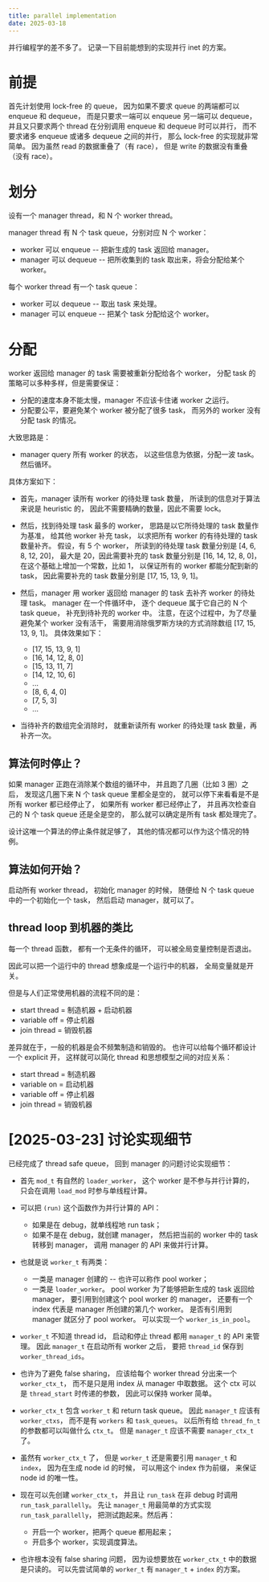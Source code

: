 ```yaml
---
title: parallel implementation
date: 2025-03-18
---
```


并行编程学的差不多了。
记录一下目前能想到的实现并行 inet 的方案。

# 前提

首先计划使用 lock-free 的 queue，
因为如果不要求 queue 的两端都可以 enqueue 和 dequeue，
而是只要求一端可以 enqueue 另一端可以 dequeue，
并且又只要求两个 thread 在分别调用 enqueue 和 dequeue 时可以并行，
而不要求诸多 enqueue 或诸多 dequeue 之间的并行，
那么 lock-free 的实现就非常简单。
因为虽然 read 的数据重叠了（有 race），
但是 write 的数据没有重叠（没有 race）。

# 划分

设有一个 manager thread，和 N 个 worker thread。

manager thread 有 N 个 task queue，分别对应 N 个 worker：

- worker 可以 enqueue -- 把新生成的 task 返回给 manager。
- manager 可以 dequeue -- 把所收集到的 task 取出来，将会分配给某个 worker。

每个 worker thread 有一个 task queue：

- worker 可以 dequeue -- 取出 task 来处理。
- manager 可以 enqueue -- 把某个 task 分配给这个 worker。

# 分配

worker 返回给 manager 的 task 需要被重新分配给各个 worker，
分配 task 的策略可以多种多样，但是需要保证：

- 分配的速度本身不能太慢，manager 不应该卡住诸 worker 之运行。
- 分配要公平，要避免某个 worker 被分配了很多 task，
  而另外的 worker 没有分配 task 的情况。

大致思路是：

- manager query 所有 worker 的状态，
  以这些信息为依据，分配一波 task。
  然后循环。

具体方案如下：

- 首先，manager 读所有 worker 的待处理 task 数量，
  所读到的信息对于算法来说是 heuristic 的，
  因此不需要精确的数量，因此不需要 lock。

- 然后，找到待处理 task 最多的 worker，
  思路是以它所待处理的 task 数量作为基准，
  给其他 worker 补充 task，
  以求把所有 worker 的有待处理的 task 数量补齐。
  假设，有 5 个 worker，
  所读到的待处理 task 数量分别是 [4, 6, 8, 12, 20]，
  最大是 20，因此需要补充的 task 数量分别是 [16, 14, 12, 8, 0]，
  在这个基础上增加一个常数，比如 1，
  以保证所有的 worker 都能分配到新的 task，
  因此需要补充的 task 数量分别是 [17, 15, 13, 9, 1]。

- 然后，manager 用 worker 返回给 manager 的 task
  去补齐 worker 的待处理 task。
  manager 在一个件循环中，
  逐个 dequeue 属于它自己的 N 个 task queue，
  补充到待补充的 worker 中。
  注意，在这个过程中，为了尽量避免某个 worker 没有活干，
  需要用消除俄罗斯方块的方式消除数组 [17, 15, 13, 9, 1]。
  具体效果如下：
  - [17, 15, 13, 9, 1]
  - [16, 14, 12, 8, 0]
  - [15, 13, 11, 7]
  - [14, 12, 10, 6]
  - ...
  - [8, 6, 4, 0]
  - [7, 5, 3]
  - ...

- 当待补齐的数组完全消除时，
  就重新读所有 worker 的待处理 task 数量，再补齐一次。

## 算法何时停止？

如果 manager 正跑在消除某个数组的循环中，
并且跑了几圈（比如 3 圈）之后，
发现这几圈下来 N 个 task queue 里都全是空的，
就可以停下来看看是不是所有 worker 都已经停止了，
如果所有 worker 都已经停止了，
并且再次检查自己的 N 个 task queue 还是全是空的，
那么就可以确定是所有 task 都处理完了。

设计这唯一个算法的停止条件就足够了，
其他的情况都可以作为这个情况的特例。

## 算法如何开始？

启动所有 worker thread，
初始化 manager 的时候，
随便给 N 个 task queue 中的一个初始化一个 task，
然后启动 manager，就可以了。

## thread loop 到机器的类比

每一个 thread 函数，
都有一个无条件的循环，
可以被全局变量控制是否退出。

因此可以把一个运行中的 thread
想象成是一个运行中的机器，
全局变量就是开关。

但是与人们正常使用机器的流程不同的是：

- start thread = 制造机器 + 启动机器
- variable off = 停止机器
- join thread = 销毁机器

差异就在于，一般的机器是会不频繁制造和销毁的。
也许可以给每个循环都设计一个 explicit 开，
这样就可以简化 thread 和思想模型之间的对应关系：

- start thread = 制造机器
- variable on = 启动机器
- variable off = 停止机器
- join thread = 销毁机器

# [2025-03-23] 讨论实现细节

已经完成了 thread safe queue，
回到 manager 的问题讨论实现细节：

- 首先 `mod_t` 有自然的 `loader_worker`，
  这个 worker 是不参与并行计算的，
  只会在调用 `load_mod` 时参与单线程计算。

- 可以把 `(run)` 这个函数作为并行计算的 API：
  - 如果是在 debug，就单线程地 run task；
  - 如果不是在 debug，就创建 manager，
    然后把当前的 worker 中的 task 转移到 manager，
    调用 manager 的 API 来做并行计算。

- 也就是说 `worker_t` 有两类：
  - 一类是 manager 创建的 -- 也许可以称作 pool worker；
  - 一类是 `loader_worker`。
  pool worker 为了能够把新生成的 task 返回给 manager，
  要引用到创建这个 pool worker 的 manager，
  还要有一个 index 代表是 manager 所创建的第几个 worker。
  是否有引用到 manager 就区分了 pool worker。
  可以实现一个 `worker_is_in_pool`。

- `worker_t` 不知道 thread id，
  启动和停止 thread 都用 `manager_t` 的 API 来管理。
  因此 `manager_t` 在启动所有 worker 之后，
  要把 `thread_id` 保存到 `worker_thread_ids`。

- 也许为了避免 false sharing，
  应该给每个 worker thread 分出来一个 `worker_ctx_t`，
  而不是只是用 index 从 manager 中取数据。
  这个 ctx 可以是 `thread_start` 时传递的参数，
  因此可以保持 worker 简单。

- `worker_ctx_t` 包含 `worker_t` 和 return task queue。
  因此 `manager_t` 应该有 `worker_ctxs`，
  而不是有 `workers` 和 `task_queues`。
  以后所有给 `thread_fn_t` 的参数都可以叫做什么 `ctx_t`。
  但是 `manager_t` 应该不需要 `manager_ctx_t` 了。

- 虽然有 `worker_ctx_t` 了，
  但是 `worker_t` 还是需要引用 `manager_t` 和 `index`，
  因为在生成 node id 的时候，
  可以用这个 index 作为前缀，
  来保证 node id 的唯一性。

- 现在可以先创建 `worker_ctx_t`，
  并且让 `run_task` 在非 debug 时调用 `run_task_parallelly`。
  先让 `manager_t` 用最简单的方式实现 `run_task_parallelly`，
  把测试跑起来。然后再：
  - 开启一个 worker，把两个 queue 都用起来；
  - 开启多个 worker，实现调度算法。

- 也许根本没有 false sharing 问题，
  因为设想要放在 `worker_ctx_t` 中的数据是只读的。
  可以先尝试简单的 `worker_t` 有 `manager_t` + `index` 的方案。

